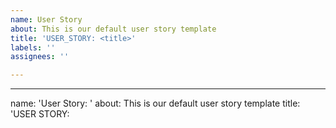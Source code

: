 ```yaml
---
name: User Story
about: This is our default user story template
title: 'USER_STORY: <title>'
labels: ''
assignees: ''

---
```


---
name: 'User Story: '
about: This is our default user story template
title: 'USER STORY: <TITLE>'
labels: ''
assignees: ''

---

As a **role** I can **capability** so that **received benefit**

## Acceptance Criteria:

- Given **Acceptance Criteria 1**
- When **Acceptance Criteria 2**
- Then **Acceptance Criteria 3**
- And **Acceptance Criteria 4**


## Tasks:

- [ ]  Task 1
- [ ]  Task 2
- [ ]  Task 3
